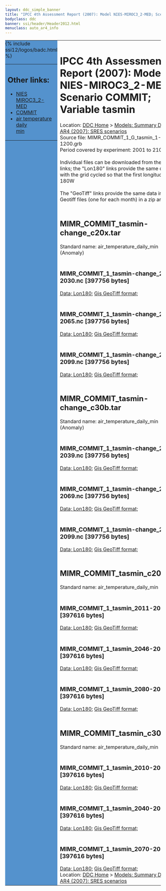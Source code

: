```yaml
---
layout: ddc_simple_banner
title: "IPCC 4th Assessment Report (2007): Model NIES-MIROC3_2-MED; Scenario COMMIT; Variable tasmin"
bodyclass: ddc
banner: ssi/header/Header2012.html
menuclass: auto_ar4_info
---
```



<table width="100%" border="0" cellspacing="0" cellpadding="0" style="border-collapse: collapse;">
<tr style="margin:0;padding:0;border:0;">
<td style="margin:0;padding:0;border:0;height:1pt;width:150pt;background:#5492CD;" valign="top" >

<div id="lh-col2" class="auto_ar4_info">
<table class="menumain" bgcolor="#5492CD" cellspacing="0" width="100%" border="0">
<tr><td>
<h2> Other links:</h2>
<ul>
<li><a href="/auto/ar4/model-NIES-MIROC3_2-MED.html">NIES<br/>MIROC3_2-MED</a></li>
<li><a href="/auto/ar4/scenario-COMMIT.html">COMMIT</a></li>
<li><a href="/auto/ar4/var-air_temperature_daily_min.html">air temperature daily<br/> min</a></li>
</ul>
</td></tr>
{% include ssi12/logos/badc.html %}
</table>
</div>
</td>
<td><h1>IPCC 4th Assessment Report (2007): Model NIES-MIROC3_2-MED; Scenario COMMIT; Variable tasmin</h1>

<!-- Breadcrumb1 -->
<div id="breadcrumb1" align="left">
Location: <a href="/index.html">DDC Home</a> > <a href="/sim/gcm_clim/">Models: Summary Data</a>
> <a href="/sim/gcm_clim/SRES_AR4/index.html">AR4 (2007): SRES scenarios</a>
</div>
<!-- End of Breadcrumb1 -->Source file: MIMR_COMMIT_1_G_tasmin_1-1200.grb
<br/>
Period covered by experiment: 2001 to 2100<br/>
<br/>Individual files can be downloaded from the "data" links; the "Lon180" links provide the same data
         with the grid cycled so that the first longitude is 180W<br/>
<br/>The "GeoTiff" links provide the same data in 12 Geotiff files (one for each month)
          in a zip archive<br/>
<br/><h2>MIMR_COMMIT_tasmin-change_c20x.tar</h2>
Standard name: air_temperature_daily_min (Anomaly)<br>
<br/><h3>MIMR_COMMIT_1_tasmin-change_2011-2030.nc [397756 bytes]</h3>
<a href="/cgi-bin/downl/ar4_nc/tasmin/MIMR_COMMIT_1_tasmin-change_2011-2030.nc">Data; </a><a href="/cgi-bin/downl/ar4_nc/tasmin/MIMR_COMMIT_1_tasmin-change_2011-2030.cyto180.nc"> Lon180</a>; <a href="/cgi-bin/downl/ar4_tif/tasmin/MIMR_COMMIT_1_tasmin-change_2011-2030.zip">Gis GeoTiff format; </a><br/>
<br/><h3>MIMR_COMMIT_1_tasmin-change_2046-2065.nc [397756 bytes]</h3>
<a href="/cgi-bin/downl/ar4_nc/tasmin/MIMR_COMMIT_1_tasmin-change_2046-2065.nc">Data; </a><a href="/cgi-bin/downl/ar4_nc/tasmin/MIMR_COMMIT_1_tasmin-change_2046-2065.cyto180.nc"> Lon180</a>; <a href="/cgi-bin/downl/ar4_tif/tasmin/MIMR_COMMIT_1_tasmin-change_2046-2065.zip">Gis GeoTiff format; </a><br/>
<br/><h3>MIMR_COMMIT_1_tasmin-change_2080-2099.nc [397756 bytes]</h3>
<a href="/cgi-bin/downl/ar4_nc/tasmin/MIMR_COMMIT_1_tasmin-change_2080-2099.nc">Data; </a><a href="/cgi-bin/downl/ar4_nc/tasmin/MIMR_COMMIT_1_tasmin-change_2080-2099.cyto180.nc"> Lon180</a>; <a href="/cgi-bin/downl/ar4_tif/tasmin/MIMR_COMMIT_1_tasmin-change_2080-2099.zip">Gis GeoTiff format; </a><br/>
<br/><h2>MIMR_COMMIT_tasmin-change_c30b.tar</h2>
Standard name: air_temperature_daily_min (Anomaly)<br>
<br/><h3>MIMR_COMMIT_1_tasmin-change_2010-2039.nc [397756 bytes]</h3>
<a href="/cgi-bin/downl/ar4_nc/tasmin/MIMR_COMMIT_1_tasmin-change_2010-2039.nc">Data; </a><a href="/cgi-bin/downl/ar4_nc/tasmin/MIMR_COMMIT_1_tasmin-change_2010-2039.cyto180.nc"> Lon180</a>; <a href="/cgi-bin/downl/ar4_tif/tasmin/MIMR_COMMIT_1_tasmin-change_2010-2039.zip">Gis GeoTiff format; </a><br/>
<br/><h3>MIMR_COMMIT_1_tasmin-change_2040-2069.nc [397756 bytes]</h3>
<a href="/cgi-bin/downl/ar4_nc/tasmin/MIMR_COMMIT_1_tasmin-change_2040-2069.nc">Data; </a><a href="/cgi-bin/downl/ar4_nc/tasmin/MIMR_COMMIT_1_tasmin-change_2040-2069.cyto180.nc"> Lon180</a>; <a href="/cgi-bin/downl/ar4_tif/tasmin/MIMR_COMMIT_1_tasmin-change_2040-2069.zip">Gis GeoTiff format; </a><br/>
<br/><h3>MIMR_COMMIT_1_tasmin-change_2070-2099.nc [397756 bytes]</h3>
<a href="/cgi-bin/downl/ar4_nc/tasmin/MIMR_COMMIT_1_tasmin-change_2070-2099.nc">Data; </a><a href="/cgi-bin/downl/ar4_nc/tasmin/MIMR_COMMIT_1_tasmin-change_2070-2099.cyto180.nc"> Lon180</a>; <a href="/cgi-bin/downl/ar4_tif/tasmin/MIMR_COMMIT_1_tasmin-change_2070-2099.zip">Gis GeoTiff format; </a><br/>
<br/><h2>MIMR_COMMIT_tasmin_c20x.tar</h2>
Standard name: air_temperature_daily_min<br>
<br/><h3>MIMR_COMMIT_1_tasmin_2011-2030.nc [397616 bytes]</h3>
<a href="/cgi-bin/downl/ar4_nc/tasmin/MIMR_COMMIT_1_tasmin_2011-2030.nc">Data; </a><a href="/cgi-bin/downl/ar4_nc/tasmin/MIMR_COMMIT_1_tasmin_2011-2030.cyto180.nc"> Lon180</a>; <a href="/cgi-bin/downl/ar4_tif/tasmin/MIMR_COMMIT_1_tasmin_2011-2030.zip">Gis GeoTiff format; </a><br/>
<br/><h3>MIMR_COMMIT_1_tasmin_2046-2065.nc [397616 bytes]</h3>
<a href="/cgi-bin/downl/ar4_nc/tasmin/MIMR_COMMIT_1_tasmin_2046-2065.nc">Data; </a><a href="/cgi-bin/downl/ar4_nc/tasmin/MIMR_COMMIT_1_tasmin_2046-2065.cyto180.nc"> Lon180</a>; <a href="/cgi-bin/downl/ar4_tif/tasmin/MIMR_COMMIT_1_tasmin_2046-2065.zip">Gis GeoTiff format; </a><br/>
<br/><h3>MIMR_COMMIT_1_tasmin_2080-2099.nc [397616 bytes]</h3>
<a href="/cgi-bin/downl/ar4_nc/tasmin/MIMR_COMMIT_1_tasmin_2080-2099.nc">Data; </a><a href="/cgi-bin/downl/ar4_nc/tasmin/MIMR_COMMIT_1_tasmin_2080-2099.cyto180.nc"> Lon180</a>; <a href="/cgi-bin/downl/ar4_tif/tasmin/MIMR_COMMIT_1_tasmin_2080-2099.zip">Gis GeoTiff format; </a><br/>
<br/><h2>MIMR_COMMIT_tasmin_c30b.tar</h2>
Standard name: air_temperature_daily_min<br>
<br/><h3>MIMR_COMMIT_1_tasmin_2010-2039.nc [397616 bytes]</h3>
<a href="/cgi-bin/downl/ar4_nc/tasmin/MIMR_COMMIT_1_tasmin_2010-2039.nc">Data; </a><a href="/cgi-bin/downl/ar4_nc/tasmin/MIMR_COMMIT_1_tasmin_2010-2039.cyto180.nc"> Lon180</a>; <a href="/cgi-bin/downl/ar4_tif/tasmin/MIMR_COMMIT_1_tasmin_2010-2039.zip">Gis GeoTiff format; </a><br/>
<br/><h3>MIMR_COMMIT_1_tasmin_2040-2069.nc [397616 bytes]</h3>
<a href="/cgi-bin/downl/ar4_nc/tasmin/MIMR_COMMIT_1_tasmin_2040-2069.nc">Data; </a><a href="/cgi-bin/downl/ar4_nc/tasmin/MIMR_COMMIT_1_tasmin_2040-2069.cyto180.nc"> Lon180</a>; <a href="/cgi-bin/downl/ar4_tif/tasmin/MIMR_COMMIT_1_tasmin_2040-2069.zip">Gis GeoTiff format; </a><br/>
<br/><h3>MIMR_COMMIT_1_tasmin_2070-2099.nc [397616 bytes]</h3>
<a href="/cgi-bin/downl/ar4_nc/tasmin/MIMR_COMMIT_1_tasmin_2070-2099.nc">Data; </a><a href="/cgi-bin/downl/ar4_nc/tasmin/MIMR_COMMIT_1_tasmin_2070-2099.cyto180.nc"> Lon180</a>; <a href="/cgi-bin/downl/ar4_tif/tasmin/MIMR_COMMIT_1_tasmin_2070-2099.zip">Gis GeoTiff format; </a><br/>
<!-- Breadcrumb2 -->
<div id="breadcrumb2" align="left">
Location: <a href="/index.html">DDC Home</a> > <a href="/sim/gcm_clim/">Models: Summary Data</a>
> <a href="/sim/gcm_clim/SRES_AR4/index.html">AR4 (2007): SRES scenarios</a>
</div>
<!-- End of Breadcrumb2 --></td></tr></table>
